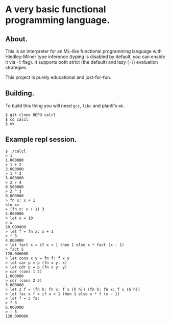 # A very basic functional programming language.

## About.

This is an interpreter for an ML-like functional programming language with Hindley-Milner type inference
(typing is disabled by default, you can enable it via `-t` flag).
It supports both strict (the default) and lazy (`-l`) evaluation strategies.

This project is purely educational and just-for-fun.

## Building.

To build this thing you will need `gcc`, `libc` and plan9's `mk`.

```
$ git clone REPO calcl
$ cd calcl
$ mk
```

## Example repl session.

```
$ ./calcl
> 1
1.000000
> 1 + 2
3.000000
> 1 * 3
3.000000
> 2 / 4
0.500000
> 2 ^ 3
8.000000
> fn x: x + 1
<fn x>
> (fn x: x + 1) 3
4.000000
> let x = 10
> x
10.000000
> let f = fn x: x + 1
> f 3
4.000000
> let fact x = if x < 1 then 1 else x * fact (x - 1)
> fact 5
120.000000
> let cons x y = fn f: f x y
> let car p = p (fn x y: x)
> let cdr p = p (fn x y: y)
> car (cons 1 2)
1.000000
> cdr (cons 2 3)
3.000000
> let z f = (fn h: fn x: f x (h h)) (fn h: fn x: f x (h h))
> let fac x f = if x < 1 then 1 else x * f (x - 1)
> let f = z fac
> f 3
6.000000
> f 5
120.000000
```
